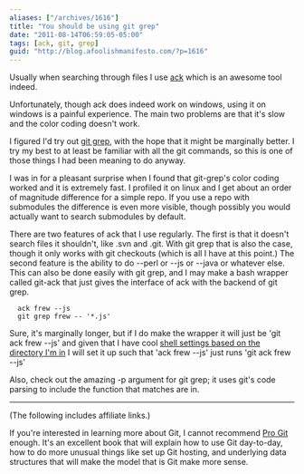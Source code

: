 ```yaml
---
aliases: ["/archives/1616"]
title: "You should be using git grep"
date: "2011-08-14T06:59:05-05:00"
tags: [ack, git, grep]
guid: "http://blog.afoolishmanifesto.com/?p=1616"
---
```

Usually when searching through files I use [ack](http://betterthangrep.com/)
which is an awesome tool indeed.

Unfortunately, though ack does indeed work on windows, using it on windows is a
painful experience. The main two problems are that it's slow and the color
coding doesn't work.

I figured I'd try out [git
grep](https://www.kernel.org/pub/software/scm/git/docs/git-grep.html), with the
hope that it might be marginally better. I try my best to at least be familiar
with all the git commands, so this is one of those things I had been meaning to
do anyway.

I was in for a pleasant surprise when I found that git-grep's color coding
worked and it is extremely fast. I profiled it on linux and I get about an order
of magnitude difference for a simple repo. If you use a repo with submodules the
difference is even more visible, though possibly you would actually want to
search submodules by default.

There are two features of ack that I use regularly. The first is that it doesn't
search files it shouldn't, like .svn and .git. With git grep that is also the
case, though it only works with git checkouts (which is all I have at this
point.) The second feature is the ability to do --perl or --js or --java or
whatever else. This can also be done easily with git grep, and I may make a bash
wrapper called git-ack that just gives the interface of ack with the backend of
git grep.

      ack frew --js
      git grep frew -- '*.js'

Sure, it's marginally longer, but if I do make the wrapper it will just be 'git
ack frew --js' and given that I have cool [shell settings based on the directory
I'm in](https://github.com/cxreg/smartcd) I will set it up such that 'ack frew
--js' just runs 'git ack frew --js'

Also, check out the amazing -p argument for git grep; it uses git's code parsing
to include the function that matches are in.

---

(The following includes affiliate links.)

If you're interested in learning more about Git, I cannot recommend
<a  href="https://www.amazon.com/gp/product/1484200772/ref=as_li_tl?ie=UTF8&camp=1789&creative=9325&creativeASIN=1484200772&linkCode=as2&tag=afoolishmanif-20&linkId=73f85964b6ab98ea870583701b7e77aa">Pro Git</a><img src="//ir-na.amazon-adsystem.com/e/ir?t=afoolishmanif-20&l=am2&o=1&a=1484200772" width="1" height="1" border="0" alt="" style="border:none !important; margin:0px !important;" />
enough.  It's an excellent book that will explain how to use Git day-to-day, how
to do more unusual things like set up Git hosting, and underlying data
structures that will make the model that is Git make more sense.
